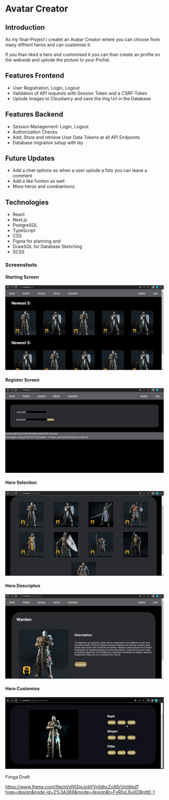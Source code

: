 # Avatar Creator

## Introduction

As my final-Project i createt an Avatar Creator where you can choose from many diffrent heros and can customise it.

if you than liked a hero and customised it you can than create an profile on the webside and uplode the picture to your Profiel.

## Features Frontend

- User Registration, Login, Logout
- Validation of API requests with Session Token and a CSRF-Token
- Uplode Images to Cloudianry and save the Img Url in the Database

## Features Backend

- Session Management: Login, Logout
- Authorization Checks
- Add, Store and retrieve User Data Tokens at all API Endpoints
- Database migration setup with ley

## Future Updates

- Add a chat options so when a user uplode a foto you can leave a comment
- Add a like funtion as well
- More heros and combiantions

## Technologies

- React
- Next.js
- PostgreSQL
- TypeScript
- CSS
- Figma for planning and
- DrawSQL for Database Sketching
- SCSS

### Screenshots

#### Starting Screen

![Index](./public/Screenshot%202023-07-17%20131052.png)

#### Register Screen

![Register](./public/Screenshot%202023-07-17%20131136.png)

#### Hero Selection

![Heros](./public/Screenshot%202023-07-17%20131059.png)

#### Hero Descripton

![HerosDescripton](./public/Screenshot%202023-07-17%20131112.png)

#### Hero Customise

![Customise](./public/Screenshot%202023-07-17%20131450.png)

Fimga Draft:

<a>https://www.figma.com/file/nVsft0DqJobYVn1dhcZo89/Untitled?type=design&node-id=2%3A369&mode=design&t=FxRlIxL6uXOBrdtE-1</a>
